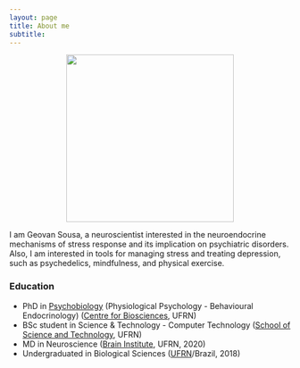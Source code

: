 ```yaml
---
layout: page
title: About me
subtitle: 
---
```


<p align="center"> <img src="/assets/img/avatar.jpg" alt="" width="300" border-radius="0.7em" /> </p>

I am Geovan Sousa, a neuroscientist interested in the neuroendocrine mechanisms of stress response and its implication on psychiatric disorders. Also, I am interested in tools for managing stress and treating depression, such as psychedelics, mindfulness, and physical exercise.

### Education

- PhD in [Psychobiology](https://posgraduacao.ufrn.br/psicobiologia) (Physiological Psychology - Behavioural Endocrinology) ([Centre for Biosciences](https://cb.ufrn.br/), UFRN)
- BSc student in Science & Technology - Computer Technology ([School of Science and Technology](http://ect.ufrn.br/), UFRN)
- MD in Neuroscience ([Brain Institute](http://neuro.ufrn.br/), UFRN, 2020)
- Undergraduated in Biological Sciences ([UFRN](https://ufrn.br/)/Brazil, 2018)

